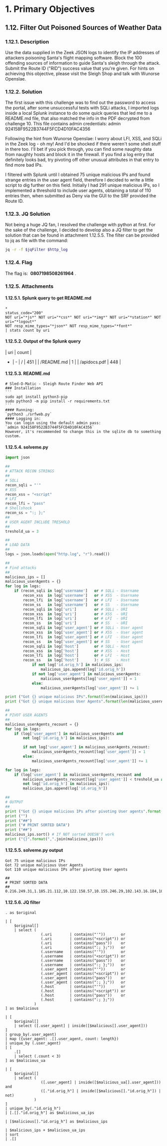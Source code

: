 # 1. Primary Objectives
## 1.12. Filter Out Poisoned Sources of Weather Data
### 1.12.1. Description
Use the data supplied in the Zeek JSON logs to identify the IP addresses of attackers poisoning Santa's flight mapping software. Block the 100 offending sources of information to guide Santa's sleigh through the attack. Submit the Route ID ("RID") success value that you're given. For hints on achieving this objective, please visit the Sleigh Shop and talk with Wunorse Openslae.
### 1.12.2. Solution
The first issue with this challenge was to find out the password to access the portal, after some
unsuccessful tests with SQLi attacks, I imported logs inside a local Splunk instance to do some quick queries that led me to a README.md file, that also matched the info in the PDF decrypted from challenge 10. This file contains admin credentials:
	admin 924158F9522B3744F5FCD4D10FAC4356

Following the hint from Wunorse Openslae:
	I worry about LFI, XSS, and SQLi in the Zeek log - oh my!
	And I'd be shocked if there weren't some shell stuff in there too.
	I'll bet if you pick through, you can find some naughty data from naughty hosts and block it in the firewall.
	If you find a log entry that definitely looks bad, try pivoting off other unusual attributes in that entry to find more bad IPs.

I filtered with Splunk until I obtained 75 unique malicious IPs and found strange entries in the user agent field, therefore I decided to write a little script to dig further on this field. Initially I had 291 unique malicious IPs, so I implemented a threshold to include user agents, obtaining a total of 110 entries then, when submitted as Deny via the GUI to the SRF provided the Route ID.

### 1.12.3. JQ Solution
Not being a huge JQ fan, I resolved the challenge with python at first. For the sake of the challenge, I decided to develop also a JQ filter to get the solution that can be found in attachment 1.12.5.5. The filter can be provided to jq as file with the command:
```bash
jq -r -f $jqFilter $http_log
```
### 1.12.4. Flag
The flag is: ​ **0807198508261964​** .
### 1.12.5. Attachments
#### 1.12.5.1. Splunk query to get README.md
```splunk
*
status_code="200"
NOT uri="*js*" NOT uri="*css*" NOT uri="*img*" NOT uri="*station*" NOT uri="*logout*"
NOT resp_mime_types="*json*" NOT resp_mime_types="*font*"
| stats count by uri
```
#### 1.12.5.2. Output of the Splunk query

| uri | count |
- | -
| / | 451 |
| /README.md | 1 |
| /apidocs.pdf | 448 |

#### 1.12.5.3. README.md
````
# Sled-O-Matic - Sleigh Route Finder Web API
### Installation
```
sudo apt install python3-pip
sudo python3 -m pip install -r requirements.txt
```
#### Running:
`python3 ./srfweb.py`
#### Logging in:
You can login using the default admin pass:
`admin 924158F9522B3744F5FCD4D10FAC4356`
However, it's recommended to change this in the sqlite db to something custom.
````
#### 1.12.5.4. solveme.py
```python
import json

##
# ATTACK RECON STRINGS
## 
# SQLi
recon_sqli = "'"
# XSS
recon_xss = "<script"
# LFI
recon_lfi = "pass"
# Shellshock
recon_ss = ":; };"
##
# USER AGENT INCLUDE TRESHOLD
##
treshold_ua = 3

##
# LOAD DATA
##
logs = json.loads(open("http.log", "r").read())

##
# Find attacks
##
malicious_ips = []
malicious_userAgents = {}
for log in logs:
	if (recon_sqli in log['username']   or # SQLi - Username 
		recon_xss  in log['username']   or # XSS  - Username 
		recon_lfi  in log['username']   or # LFI  - Username 
		recon_ss   in log['username']   or # SS   - Username 
		recon_sqli in log['uri']        or # SQLi - URI
		recon_xss  in log['uri']        or # XSS  - URI
		recon_lfi  in log['uri']        or # LFI  - URI
		recon_ss   in log['uri']        or # SS   - URI
		recon_sqli in log['user_agent'] or # SQLi - User agent
		recon_xss  in log['user_agent'] or # XSS  - User agent
		recon_lfi  in log['user_agent'] or # LFI  - User agent
		recon_ss   in log['user_agent'] or # SS   - User agent
		recon_sqli in log['host']       or # SQLi - Host
		recon_xss  in log['host']       or # XSS  - Host
		recon_lfi  in log['host']       or # LFI  - Host
		recon_ss   in log['host']       ): # SS   - Host
			if not log['id.orig_h'] in malicious_ips:
				malicious_ips.append(log['id.orig_h'])
			if not log['user_agent'] in malicious_userAgents:
				malicious_userAgents[log['user_agent']] = 1
			else:
				malicious_userAgents[log['user_agent']] += 1

print ("Got {} unique malicious IPs".format(len(malicious_ips)))
print ("Got {} unique malicious User Agents".format(len(malicious_userAgents)))

##
# PIVOT USER AGENTS
##
malicious_userAgents_recount = {}
for log in logs:
	if (log['user_agent'] in malicious_userAgents and
		not log['id.orig_h'] in malicious_ips):

		if not log['user_agent'] in malicious_userAgents_recount:
			malicious_userAgents_recount[log['user_agent']] = 1
		else:
			malicious_userAgents_recount[log['user_agent']] += 1

for log in logs:
	if (log['user_agent'] in malicious_userAgents_recount and
		malicious_userAgents_recount[log['user_agent']] < treshold_ua and
		not log['id.orig_h'] in malicious_ips):
		malicious_ips.append(log['id.orig_h'])

##
# OUTPUT
##
print ("Got {} unique malicious IPs after pivoting User agents".format(len(malicious_ips)))
print ("")
print ("##")
print ("# PRINT SORTED DATA")
print ("##")
malicious_ips.sort() # If NOT sorted DOESN'T work
print ("{}".format(",".join(malicious_ips)))
```
#### 1.12.5.5. solveme.py output
```
Got 75 unique malicious IPs
Got 72 unique malicious User Agents
Got 110 unique malicious IPs after pivoting User agents

##
# PRINT SORTED DATA
##
0.216.249.31,1.185.21.112,10.122.158.57,10.155.246.29,102.143.16.184,103.235.93.133,104.179.109.113,106.132.195.153,106.93.213.219,111.81.145.191,116.116.98.205,118.196.230.170,118.26.57.38,121.7.186.163,123.127.233.97,126.102.12.53,129.121.121.48,13.39.153.254,131.186.145.73,132.45.187.177,135.203.243.43,135.32.99.116,140.60.154.239,142.128.135.10,148.146.134.52,150.45.133.97,150.50.77.238,158.171.84.209,168.66.108.62,169.242.54.5,173.37.160.150,180.57.20.247,185.19.7.133,186.28.46.179,187.152.203.243,187.178.169.123,19.235.69.221,190.245.228.38,193.228.194.36,194.143.151.224,2.230.60.70,2.240.116.254,200.75.228.240,203.68.29.5,211.229.3.254,217.132.156.225,22.34.153.164,220.132.33.81,223.149.180.133,225.191.220.138,226.102.56.13,226.240.188.154,227.110.45.126,229.133.163.235,229.229.189.246,23.49.177.78,230.246.50.221,231.179.108.238,233.74.78.199,238.143.78.114,249.237.77.152,249.34.9.16,249.90.116.138,25.80.197.172,250.22.86.40,250.51.219.47,252.122.243.212,253.182.102.55,253.65.40.39,254.140.181.172,27.88.56.114,28.169.41.122,29.0.183.220,31.116.232.143,31.254.228.4,33.132.98.193,34.129.179.28,34.155.174.167,37.216.249.50,42.103.246.250,42.127.244.30,42.16.149.112,42.191.112.181,44.164.136.41,44.74.106.131,45.239.232.245,48.66.193.176,49.161.8.58,50.154.111.0,52.39.201.107,53.160.218.44,56.5.47.137,61.110.82.125,65.153.114.120,66.116.147.181,68.115.251.76,69.221.145.150,75.215.214.65,75.73.228.192,79.198.89.109,80.244.147.207,81.14.204.154,83.0.8.119,84.147.231.129,84.185.44.166,87.195.80.126,9.206.212.33,92.213.148.0,95.166.116.45,97.220.93.190
```
#### 1.12.5.6. JQ filter
```jq
. as $original

| [
	$original[]
	| select (
				(.uri        | contains("'"))       or
				(.uri        | contains("<script")) or
				(.uri        | contains("pass"))    or
				(.uri        | contains(":; };"))   or
				(.username   | contains("'"))       or
				(.username   | contains("<script")) or
				(.username   | contains("pass"))    or
				(.username   | contains(":; };"))   or
				(.user_agent | contains("'"))       or
				(.user_agent | contains("<script")) or
				(.user_agent | contains("pass"))    or
				(.user_agent | contains(":; };"))   or
				(.host       | contains("'"))       or
				(.host       | contains("<script")) or
				(.host       | contains("pass"))    or
				(.host       | contains(":; };"))
			 )
] as $malicious

| [ 
	$original[]
	| select ([.user_agent] | inside([$malicious[].user_agent]))
] 
| group_by(.user_agent)
| map ({user_agent: .[].user_agent, count: length}) 
| unique_by (.user_agent)
| [
	.[]
	| select (.count < 3)
] as $malicious_ua

| [
	$original[]
	| select (
				([.user_agent] | inside([$malicious_ua[].user_agent])) and 
				([."id.orig_h"] | inside([$malicious[]."id.orig_h"]) | not)
			 )
] 
| unique_by(."id.orig_h")
| [.[]."id.orig_h"] as $malicious_ua_ips

| [$malicious[]."id.orig_h"] as $malicious_ips

| $malicious_ips + $malicious_ua_ips
| sort
| .[]
```